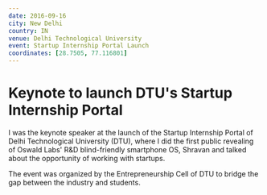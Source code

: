 ```yaml
---
date: 2016-09-16
city: New Delhi
country: IN
venue: Delhi Technological University
event: Startup Internship Portal Launch
coordinates: [28.7505, 77.116801]
---
```


# Keynote to launch DTU's Startup Internship Portal

I was the keynote speaker at the launch of the Startup Internship Portal of Delhi Technological University (DTU), where I did the first public revealing of Oswald Labs' R&D blind-friendly smartphone OS, Shravan and talked about the opportunity of working with startups.

The event was organized by the Entrepreneurship Cell of DTU to bridge the gap between the industry and students.

